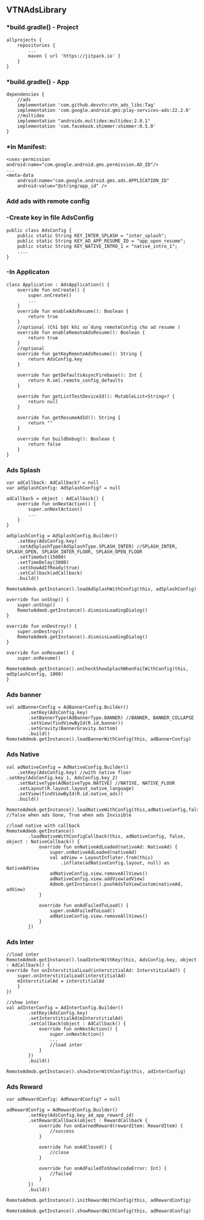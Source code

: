 <h2>VTNAdsLibrary</h2>
<h3>*build.gradle() - Project</h3>

    allprojects {
        repositories {
            ...
            maven { url 'https://jitpack.io' }
        }
    }

<h3>*build.gradle() - App</h3>

    dependencies {
        //ads
        implementation 'com.github.devvtn:vtn_ads_libs:Tag'
        implementation 'com.google.android.gms:play-services-ads:22.2.0'
        //multidex
        implementation "androidx.multidex:multidex:2.0.1"
        implementation 'com.facebook.shimmer:shimmer:0.5.0'
    }

<h3>*In Manifest:</h3>

    <uses-permission android:name="com.google.android.gms.permission.AD_ID"/>
    ...
    <meta-data
        android:name="com.google.android.gms.ads.APPLICATION_ID"
        android:value="@string/app_id" />

<h3>Add ads with remote config</h3>
<h3>-Create key in file AdsConfig</h3>

    public class AdsConfig {
        public static String KEY_INTER_SPLASH = "inter_splash";
        public static String KEY_AD_APP_RESUME_ID = "app_open_resume";
        public static String KEY_NATIVE_INTRO_1 = "native_intro_1";
        ....
    }

<h3>-In Applicaton</h3>

    class Application : AdsApplication() {
        override fun onCreate() {
            super.onCreate()
            ...
        }
        override fun enableAdsResume(): Boolean {
            return true
        }
        //optional (Chỉ bật khi sử dụng remoteConfig cho ad resume )
        override fun enableRemoteAdsResume(): Boolean {
            return true
        }
        //optional
        override fun getKeyRemoteAdsResume(): String {
            return AdsConfig.key
        }

        override fun getDefaultsAsyncFirebase(): Int {
            return R.xml.remote_config_defaults
        }

        override fun getListTestDeviceId(): MutableList<String>? {
            return null
        }

        override fun getResumeAdId(): String {
            return ""
        }

        override fun buildDebug(): Boolean {
            return false
        }
    }

<h3>Ads Splash</h3>


    var adCallback: AdCallback? = null
    var adSplashConfig: AdSplashConfig? = null

    adCallback = object : AdCallback() {
        override fun onNextAction() {
            super.onNextAction()
            ...
        }
    }

    adSplashConfig = AdSplashConfig.Builder()
        .setKey(AdsConfig.key)
        .setAdSplashType(AdSplashType.SPLASH_INTER) //SPLASH_INTER, SPLASH_OPEN, SPLASH_INTER_FLOOR, SPLASH_OPEN_FLOOR
        .setTimeOut(15000)
        .setTimeDelay(3000)
        .setShowAdIfReady(true)
        .setCallback(adCallback)
        .build()

    RemoteAdmob.getInstance().loadAdSplashWithConfig(this, adSplashConfig)

    override fun onStop() {
        super.onStop()
        RemoteAdmob.getInstance().dismissLoadingDialog()
    }

    override fun onDestroy() {
        super.onDestroy()
        RemoteAdmob.getInstance().dismissLoadingDialog()
    }

    override fun onResume() {
        super.onResume()
        RemoteAdmob.getInstance().onCheckShowSplashWhenFailWithConfig(this, adSplashConfig, 1000)
    }

<h3>Ads banner</h3>

    val adBannerConfig = AdBannerConfig.Builder()
            .setKey(AdsConfig.key)
            .setBannerType(AdBannerType.BANNER) //BANNER, BANNER_COLLAPSE
            .setView(findViewById(R.id.banner))
            .setGravity(BannerGravity.bottom)
            .build()
    RemoteAdmob.getInstance().loadBannerWithConfig(this, adBannerConfig)


<h3>Ads Native</h3>

    val adNativeConfig = AdNativeConfig.Builder()
        .setKey(AdsConfig.key) //with native floor .setKey(AdsConfig.key_1, AdsConfig.key_2)
        .setNativeType(AdNativeType.NATIVE) //NATIVE, NATIVE_FLOOR
        .setLayout(R.layout.layout_native_language)
        .setView(findViewById(R.id.native_ads))
        .build()

    RemoteAdmob.getInstance().loadNativeWithConfig(this,adNativeConfig,false) //false when ads Gone, True when ads Invisible

    //load native with callback
    RemoteAdmob.getInstance()
            .loadNativeWithConfigCallback(this, adNativeConfig, false, object : NativeCallback() {
                override fun onNativeAdLoaded(nativeAd: NativeAd) {
                    super.onNativeAdLoaded(nativeAd)
                    val adView = LayoutInflater.from(this)
                        .inflate(adNativeConfig.layout, null) as NativeAdView
                    adNativeConfig.view.removeAllViews()
                    adNativeConfig.view.addView(adView)
                    Admob.getInstance().pushAdsToViewCustom(nativeAd, adView)
                }

                override fun onAdFailedToLoad() {
                    super.onAdFailedToLoad()
                    adNativeConfig.view.removeAllViews()
                }
            })

<h3>Ads Inter</h3>

    //load inter
    RemoteAdmob.getInstance().loadInterWithKey(this, AdsConfig.key, object : AdCallback() {
    override fun onInterstitialLoad(interstitialAd: InterstitialAd?) {
        super.onInterstitialLoad(interstitialAd)
        mInterstitialAd = interstitialAd
        }
    })

    //show inter
    val adInterConfig = AdInterConfig.Builder()
            .setKey(AdsConfig.key)
            .setInterstitialAd(mInterstitialAd)
            .setCallback(object : AdCallback() {
                override fun onNextAction() {
                    super.onNextAction()
                    ...
                    //load inter
                }
            })
            .build()

    RemoteAdmob.getInstance().showInterWithConfig(this, adInterConfig)

<h3>Ads Reward</h3>

    var adRewardConfig: AdRewardConfig? = null

    adRewardConfig = AdRewardConfig.Builder()
            .setKey(AdsConfig.key_ad_app_reward_id)
            .setRewardCallback(object : RewardCallback {
                override fun onEarnedReward(rewardItem: RewardItem) {
                    //success
                }

                override fun onAdClosed() {
                    //close
                }

                override fun onAdFailedToShow(codeError: Int) {
                    //failed
                }
            })
            .build()  
            
    RemoteAdmob.getInstance().initRewardWithConfig(this, adRewardConfig)
    
    RemoteAdmob.getInstance().showRewardWithConfig(this, adRewardConfig)


